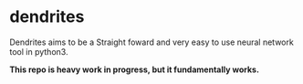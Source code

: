 # dendrites
Dendrites aims to be a Straight foward and
very easy to use neural network tool in python3.

**This repo is heavy work in progress, but it fundamentally
works.**
